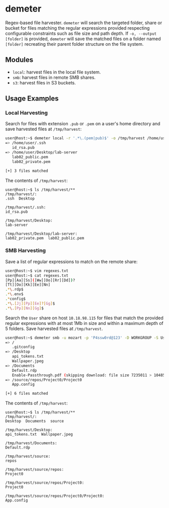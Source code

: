 # demeter
Regex-based file harvester. `demeter` will search the targeted folder, share or bucket for files matching the regular expressions provided respecting configurable constraints such as file size and path depth. If `-o, --output [folder]` is provided, `demeter` will save the matched files on a folder named `[folder]` recreating their parent folder structure on the file system.


## Modules
- `local`: harvest files in the local file system.
- `smb`: harvest files in remote SMB shares.
- `s3`: harvest files in S3 buckets.


## Usage Examples
### Local Harvesting
Search for files with extension `.pub` or `.pem` on a user's home directory and save harvested files at `/tmp/harvest`:
```bash
user@host:~$ demeter local -r '.*\.(pem|pub)$' -o /tmp/harvest /home/user
=> /home/user/.ssh
   id_rsa.pub
=> /home/user/Desktop/lab-server
   lab02_public.pem
   lab02_private.pem

[+] 3 files matched
```
The contents of `/tmp/harvest`:
```
user@host:~$ ls /tmp/harvest/**
/tmp/harvest/:
.ssh  Desktop

/tmp/harvest/.ssh:
id_rsa.pub

/tmp/harvest/Desktop:
lab-server

/tmp/harvest/Desktop/lab-server:
lab02_private.pem  lab02_public.pem
```

### SMB Harvesting
Save a list of regular expressions to match on the remote share:
```bash
user@host:~$ vim regexes.txt
user@host:~$ cat regexes.txt
[Pp][Aa][Ss]([Ww][Oo][Rr][Dd])?
[Tt][Oo][Kk][Ee][Nn]
.*\.rdp$
.*\.env$
.*config$
.*\.[Jj][Pp][Ee]?[Gg]$
.*\.[Pp][Nn][Gg]$
```
Search the `User` share on host `10.18.98.115` for files that match the provided regular expressions with at most 1Mb in size and within a maximum depth of 5 folders. Save harvested files at `/tmp/harvest`.
```bash
user@host:~$ demeter smb -u mozart -p 'P4ssw0rd@123' -D WORKGROUP -S User -d 5 -s 1048576 -R regexes.txt -o '/tmp/harvest' smb://10.18.98.115
=> /
   .gitconfig
=> /Desktop
   api_tokens.txt
   Wallpaper.jpeg 
=> /Documents
   Default.rdp
   Enable-Passthrough.pdf (skipping download: file size 7235011 > 1048576)
=> /source/repos/Project0/Project0
   App.config

[+] 6 files matched
```
The contents of `/tmp/harvest`:
```
user@host:~$ ls /tmp/harvest/**
/tmp/harvest/:
Desktop  Documents  source

/tmp/harvest/Desktop:
api_tokens.txt  Wallpaper.jpeg

/tmp/harvest/Documents:
Default.rdp

/tmp/harvest/source:
repos

/tmp/harvest/source/repos:
Project0

/tmp/harvest/source/repos/Project0:
Project0

/tmp/harvest/source/repos/Project0/Project0:
App.config
```